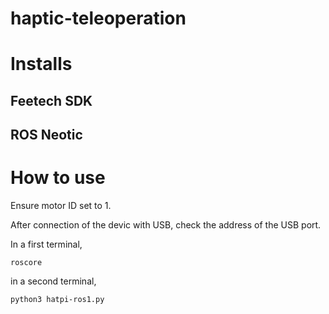 # haptic-teleoperation

# Installs

## Feetech SDK

## ROS Neotic

# How to use

Ensure motor ID set to 1.

After connection of the devic with USB, check the address of the USB port.

In a first terminal,

```
roscore
```

in a second terminal,

```
python3 hatpi-ros1.py
```